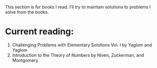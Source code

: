 This section is for books I read. I&rsquo;ll try to maintain solutions to problems I solve from the books.


# Current reading:

1.  Challenging Problems with Elementary Solutions Vol. I by Yaglom and Yaglom
2.  Introduction to the Theory of Numbers by Niven, Zuckerman, and Montgomery
